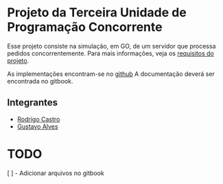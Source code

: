 # Projeto da Terceira Unidade de Programação Concorrente

Esse projeto consiste na simulação, em GO, de um servidor que processa pedidos concorrentemente. Para mais informações, veja os [requisitos do projeto](https://github.com/rodrigondec/prog-conc_Protudotes-Consumidores/blob/master/Trabalho-Go.pdf).

As implementações encontram-se no [github](https://github.com/rodrigondec/prog-conc_Protudotes-Consumidores)
A documentação deverá ser encontrada no gitbook.

## Integrantes

* [Rodrigo Castro](https://github.com/rodrigondec)
* [Gustavo Alves](https://github.com/gustavowl)

# TODO
[ ] - Adicionar arquivos no gitbook